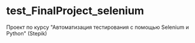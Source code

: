# test_FinalProject_selenium
Проект по курсу "Автоматизация тестирования с помощью Selenium и Python" (Stepik)
